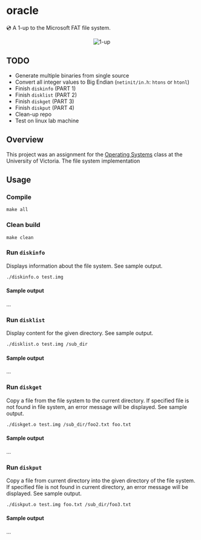 # oracle
:cd: A 1-up to the Microsoft FAT file system.<br />
<p align="center">
  <img alt="1-up" src="https://user-images.githubusercontent.com/16131737/37385328-c42681cc-2710-11e8-8213-13ce1aa3aafd.gif" />
</p>

## TODO
+ Generate multiple binaries from single source
+ Convert all integer values to Big Endian (`netinit/in.h`: `htons` or `htonl`)
+ Finish `diskinfo` (PART 1)
+ Finish `disklist` (PART 2)
+ Finish `diskget` (PART 3)
+ Finish `diskput` (PART 4)
+ Clean-up repo
+ Test on linux lab machine

## Overview
This project was an assignment for the [Operating Systems](https://github.com/williamgrosset/oracle/blob/master/csc360_p3.pdf) class at the University of Victoria. The file system implementation

## Usage
### Compile
```
make all 
```

### Clean build
```
make clean
```

### Run `diskinfo`
Displays information about the file system. See sample output.
```bash
./diskinfo.o test.img
```

#### Sample output
...

### Run `disklist`
Display content for the given directory. See sample output.
```bash
./disklist.o test.img /sub_dir 
```
#### Sample output
...

### Run `diskget`
Copy a file from the file system to the current directory. If specified file is not found in file system, an error message will be displayed. See sample output.
```bash
./diskget.o test.img /sub_dir/foo2.txt foo.txt 
```

#### Sample output
...

### Run `diskput`
Copy a file from current directory into the given directory of the file system. If specified file is not found in current directory, an error message will be displayed. See sample output.
```bash
./diskput.o test.img foo.txt /sub_dir/foo3.txt 
```

#### Sample output
...
